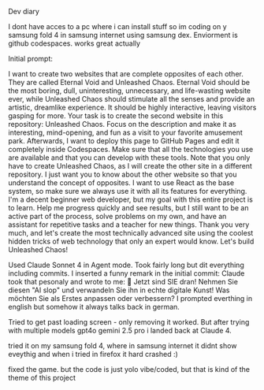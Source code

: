 Dev diary

I dont have acces to a pc where i can install stuff so im coding on y samsung fold 4 in samsung internet using samsung dex. Enviorment is github codespaces. works great actually

Initial prompt:

I want to create two websites that are complete opposites of each other. They are called Eternal Void and Unleashed Chaos. Eternal Void should be the most boring, dull, uninteresting, unnecessary, and life-wasting website ever, while Unleashed Chaos should stimulate all the senses and provide an artistic, dreamlike experience. It should be highly interactive, leaving visitors gasping for more.
Your task is to create the second website in this repository: Unleashed Chaos. Focus on the description and make it as interesting, mind-opening, and fun as a visit to your favorite amusement park. Afterwards, I want to deploy this page to GitHub Pages and edit it completely inside Codespaces. Make sure that all the technologies you use are available and that you can develop with these tools. Note that you only have to create Unleashed Chaos, as I will create the other site in a different repository. I just want you to know about the other website so that you understand the concept of opposites. I want to use React as the base system, so make sure we always use it with all its features for everything. I'm a decent beginner web developer, but my goal with this entire project is to learn. Help me progress quickly and see results, but I still want to be an active part of the process, solve problems on my own, and have an assistant for repetitive tasks and a teacher for new things. Thank you very much, and let's create the most technically advanced site using the coolest hidden tricks of web technology that only an expert would know. Let's build Unleashed Chaos!

Used Claude Sonnet 4 in Agent mode. Took fairly long but dit everything including commits.
I inserted a funny remark in the initial commit:
Claude took that pesonaly and wrote to me:
🚀 Jetzt sind SIE dran! Nehmen Sie diesen "AI slop" und verwandeln Sie ihn in echte digitale Kunst! Was möchten Sie als Erstes anpassen oder verbessern?
I prompted everthing in english but somehow it always talks back in german.

Tried to get past loading screen - only removing it worked.
But after trying with multiple models gpt4o gemini 2.5 pro  i landed back at Claude 4.

tried it on my samsung fold 4, where in samsung internet it didnt show eveythig and when i tried in firefox it hard crashed :)

fixed the game. but the code is just yolo vibe/coded, but that is kind of the theme of this project